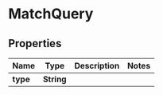 # MatchQuery

## Properties
Name | Type | Description | Notes
------------ | ------------- | ------------- | -------------
**type** | **String** |  | 
